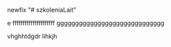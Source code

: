 
newfix
"# szkoleniaLait"


e
fffffffffffffffffffff
ggggggggggggggggggggggggggggg


vhghhtdgdr
lihkjh

